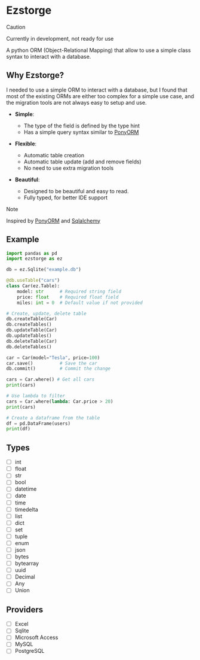 # Ezstorge

> [!CAUTION]
> Currently in development, not ready for use

A python ORM (Object-Relational Mapping) that allow to use a simple class syntax to interact with a database.

## Why Ezstorge?

I needed to use a simple ORM to interact with a database, but I found that most of the existing ORMs are either too complex for a simple use case, and the migration tools are not always easy to setup and use.

-   **Simple**:

    -   The type of the field is defined by the type hint
    -   Has a simple query syntax similar to [PonyORM](https://ponyorm.org/)

-   **Flexible**:

    -   Automatic table creation
    -   Automatic table update (add and remove fields)
    -   No need to use extra migration tools

-   **Beautiful**:
    -   Designed to be beautiful and easy to read.
    -   Fully typed, for better IDE support

> [!NOTE]
> Inspired by [PonyORM](https://ponyorm.org/) and [Sqlalchemy](https://www.sqlalchemy.org/)

## Example

```python
import pandas as pd
import ezstorge as ez

db = ez.Sqlite("example.db")

@db.useTable("cars")
class Car(ez.Table):
    model: str      # Required string field
    price: float    # Required float field
    miles: int = 0  # Default value if not provided

# Create, update, delete table
db.createTable(Car)
db.createTables()
db.updateTable(Car)
db.updateTables()
db.deleteTable(Car)
db.deleteTables()

car = Car(model="Tesla", price=100)
car.save()          # Save the car
db.commit()         # Commit the change

cars = Car.where() # Get all cars
print(cars)

# Use lambda to filter
cars = Car.where(lambda: Car.price > 20)
print(cars)

# Create a dataframe from the table
df = pd.DataFrame(users)
print(df)
```

## Types

-   [ ] int
-   [ ] float
-   [ ] str
-   [ ] bool
-   [ ] datetime
-   [ ] date
-   [ ] time
-   [ ] timedelta
-   [ ] list
-   [ ] dict
-   [ ] set
-   [ ] tuple
-   [ ] enum
-   [ ] json
-   [ ] bytes
-   [ ] bytearray
-   [ ] uuid
-   [ ] Decimal
-   [ ] Any
-   [ ] Union

## Providers

-   [ ] Excel
-   [ ] Sqlite
-   [ ] Microsoft Access
-   [ ] MySQL
-   [ ] PostgreSQL
